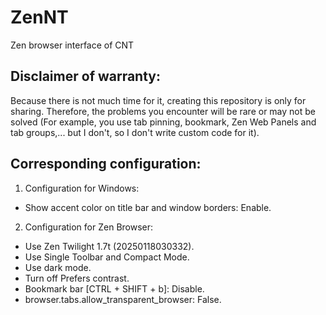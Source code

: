# ZenNT  
Zen browser interface of CNT

## Disclaimer of warranty:  
Because there is not much time for it, creating this repository is only for sharing. Therefore, the problems you encounter will be rare or may not be solved (For example, you use tab pinning, bookmark, Zen Web Panels and tab groups,... but I don't, so I don't write custom code for it).

## Corresponding configuration:  
1. Configuration for Windows:
 * Show accent color on title bar and window borders: Enable.
2. Configuration for Zen Browser:
 * Use Zen Twilight 1.7t (20250118030332).
 * Use Single Toolbar and Compact Mode.
 * Use dark mode.
 * Turn off Prefers contrast.
 * Bookmark bar [CTRL + SHIFT + b]: Disable.
 * browser.tabs.allow_transparent_browser: False.
